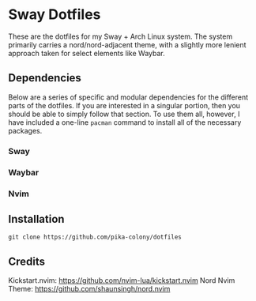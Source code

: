 # Sway Dotfiles

These are the dotfiles for my Sway + Arch Linux system. The system primarily carries a nord/nord-adjacent theme, with a slightly more lenient approach taken for select elements like Waybar. 

## Dependencies

Below are a series of specific and modular dependencies for the different parts of the dotfiles. If you are interested in a singular portion, then you should be able to simply follow that section. To use them all, however, I have included a one-line `pacman` command to install all of the necessary packages.

### Sway 

### Waybar

### Nvim 

## Installation

```
git clone https://github.com/pika-colony/dotfiles
```

## Credits
Kickstart.nvim: https://github.com/nvim-lua/kickstart.nvim
Nord Nvim Theme: https://github.com/shaunsingh/nord.nvim
